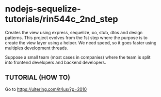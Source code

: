 # nodejs-sequelize-tutorials/rin544c_2nd_step

Creates the view using express, sequelize, oo, stub, dtos and design patterns.
This project evolves from the 1st step where the purpose is to create the view layer using a helper.
We need speed, so it goes faster using multiples development threads.

Suppose a small team (most cases in companies) where the team is split into frontend developers and backend developers.

## TUTORIAL (HOW TO)

Go to https://ultering.com/it4us/?p=2010

